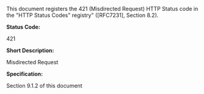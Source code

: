 This document registers the 421 (Misdirected Request) HTTP Status code in the "HTTP Status Codes" registry" ([RFC7231], Section 8.2).


**Status Code:**

421

**Short Description:**

Misdirected Request

**Specification:**

Section 9.1.2 of this document
